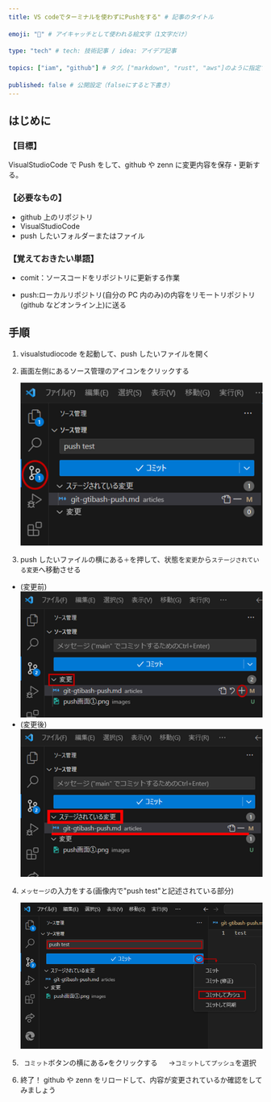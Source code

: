 ```yaml
---
title: VS codeでターミナルを使わずにPushをする" # 記事のタイトル

emoji: "🔰" # アイキャッチとして使われる絵文字（1文字だけ）

type: "tech" # tech: 技術記事 / idea: アイデア記事

topics: ["iam", "github"] # タグ。["markdown", "rust", "aws"]のように指定する

published: false # 公開設定（falseにすると下書き）
---
```


## はじめに

### 【目標】

VisualStudioCode で Push をして、github や zenn に変更内容を保存・更新する。

### 【必要なもの】

- github 上のリポジトリ
- VisualStudioCode
- push したいフォルダーまたはファイル

### 【覚えておきたい単語】

- comit：ソースコードをリポジトリに更新する作業

- push:ローカルリポジトリ(自分の PC 内のみ)の内容をリモートリポジトリ(github などオンライン上)に送る

## 手順

1. visualstudiocode を起動して、push したいファイルを開く

2. 画面左側にあるソース管理のアイコンをクリックする

   ![push画面を表示する](../images/kanrigamen.png)

3. push したいファイルの横にある`＋`を押して、状態を`変更`から`ステージされている変更`へ移動させる

- (変更前)
![変更前](../images/tuika_befor.png)
- (変更後)
![変更後](../images/tuila_after.png)

4. `メッセージ`の入力をする(画像内で"push test"と記述されている部分)

   ![pushをする](../images/push.png)

5. ` コミット`ボタンの横にある`✔`をクリックする
   　 →`コミットしてプッシュ`を選択

6. 終了！
   github や zenn をリロードして、内容が変更されているか確認をしてみましょう
